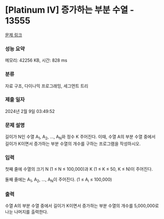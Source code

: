 # [Platinum IV] 증가하는 부분 수열 - 13555 

[문제 링크](https://www.acmicpc.net/problem/13555) 

### 성능 요약

메모리: 42256 KB, 시간: 828 ms

### 분류

자료 구조, 다이나믹 프로그래밍, 세그먼트 트리

### 제출 일자

2024년 2월 9일 03:49:52

### 문제 설명

<p>길이가 N인 수열 A<sub>1</sub>, A<sub>2</sub>, ..., A<sub>N</sub>와 정수 K 주어진다. 이때, 수열 A의 부분 수열 중에서 길이가 K이면서 증가하는 부분 수열의 개수를 구하는 프로그램을 작성하시오.</p>

### 입력 

 <p>첫째 줄에 수열의 크기 N (1 ≤ N ≤ 100,000)과 K (1 ≤ K ≤ 50, K ≤ N)이 주어진다.</p>

<p>둘째 줄에는 A<sub>1</sub>, A<sub>2</sub>, ..., A<sub>N</sub>이 주어진다. (1 ≤ A<sub>i</sub> ≤ 100,000)</p>

### 출력 

 <p>수열 A의 부분 수열 중에서 길이가 K이면서 증가하는 부분 수열의 개수를 5,000,000로 나눈 나머지를 출력한다.</p>

